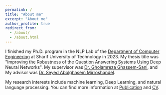 ```yaml
---
permalink: /
title: "About me"
excerpt: "About me"
author_profile: true
redirect_from: 
  - /about/
  - /about.html
---
```

I finished my Ph.D. program in the NLP Lab of the [Department of Computer Engineering](http://ce.sharif.edu/) at Sharif University of Technology in 2023. My thesis title was "Improving the Robustness of the Question Answering Systems Using Deep Neural Networks". My supervisor was [Dr. Gholamreza Ghassem-Sani](http://sharif.edu/~sani/), and My advisor was [Dr. Seyed Abolghasem Mirroshandel](https://nlp.guilan.ac.ir/mirroshandel/).  

My research interests include machine learning,  Deep Learning, and natural language processing. You can find more information at [Publication](https://boreshban.github.io/publications/) and [CV](https://boreshban.github.io/cv/).

